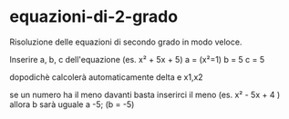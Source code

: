 # equazioni-di-2-grado
Risoluzione delle equazioni di secondo grado in modo veloce.

Inserire a, b, c dell'equazione (es. x² + 5x + 5)
a = (x²=1)
b = 5
c = 5

dopodichè calcolerà automaticamente delta e x1,x2

se un numero ha il meno davanti basta inserirci il meno
(es. x² - 5x + 4 )
allora b sarà uguale a -5;
(b = -5)
